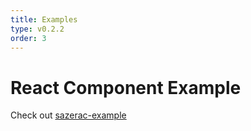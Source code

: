 ```yaml
---
title: Examples
type: v0.2.2
order: 3
---
```


# React Component Example

Check out [sazerac-example](http://github.com/mikec/sazerac-example)
